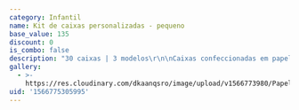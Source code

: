 ```yaml
---
category: Infantil
name: Kit de caixas personalizadas - pequeno
base_value: 135
discount: 0
is_combo: false
description: "30 caixas | 3 modelos\r\n\nCaixas confeccionadas em papel offset (fosco) 180g com apliques em papel glossy (fotográfico).\r\n\n\\*Os modelos são entregues com todos os apliques e laços prontos, mas desmontados, a finalização é feita apenas com encaixe."
gallery:
  - >-
    https://res.cloudinary.com/dkaanqsro/image/upload/v1566773980/Papelaria%20infantil/Kit_caixinhas_personalizadas_pequeno_gque3n.jpg
uid: '1566775305995'
---
```


